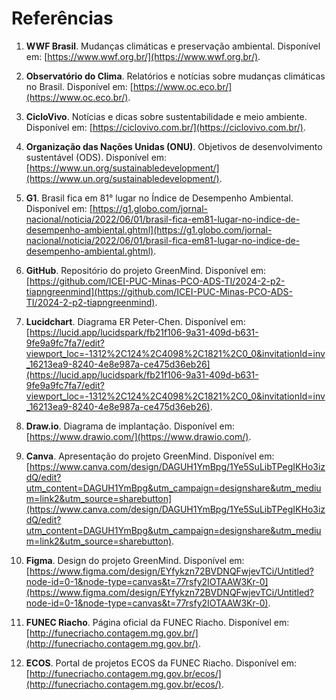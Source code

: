 # Referências

1. **WWF Brasil**. Mudanças climáticas e preservação ambiental. Disponível em: [https://www.wwf.org.br/](https://www.wwf.org.br/).

2. **Observatório do Clima**. Relatórios e notícias sobre mudanças climáticas no Brasil. Disponível em: [https://www.oc.eco.br/](https://www.oc.eco.br/).

3. **CicloVivo**. Notícias e dicas sobre sustentabilidade e meio ambiente. Disponível em: [https://ciclovivo.com.br/](https://ciclovivo.com.br/).

4. **Organização das Nações Unidas (ONU)**. Objetivos de desenvolvimento sustentável (ODS). Disponível em: [https://www.un.org/sustainabledevelopment/](https://www.un.org/sustainabledevelopment/).

5. **G1**. Brasil fica em 81° lugar no Índice de Desempenho Ambiental. Disponível em: [https://g1.globo.com/jornal-nacional/noticia/2022/06/01/brasil-fica-em81-lugar-no-indice-de-desempenho-ambiental.ghtml](https://g1.globo.com/jornal-nacional/noticia/2022/06/01/brasil-fica-em81-lugar-no-indice-de-desempenho-ambiental.ghtml).

6. **GitHub**. Repositório do projeto GreenMind. Disponível em: [https://github.com/ICEI-PUC-Minas-PCO-ADS-TI/2024-2-p2-tiapngreenmind](https://github.com/ICEI-PUC-Minas-PCO-ADS-TI/2024-2-p2-tiapngreenmind).

7. **Lucidchart**. Diagrama ER Peter-Chen. Disponível em: [https://lucid.app/lucidspark/fb21f106-9a31-409d-b631-9fe9a9fc7fa7/edit?viewport_loc=-1312%2C124%2C4098%2C1821%2C0_0&invitationId=inv_16213ea9-8240-4e8e987a-ce475d36eb26](https://lucid.app/lucidspark/fb21f106-9a31-409d-b631-9fe9a9fc7fa7/edit?viewport_loc=-1312%2C124%2C4098%2C1821%2C0_0&invitationId=inv_16213ea9-8240-4e8e987a-ce475d36eb26).

8. **Draw.io**. Diagrama de implantação. Disponível em: [https://www.drawio.com/](https://www.drawio.com/).

9. **Canva**. Apresentação do projeto GreenMind. Disponível em: [https://www.canva.com/design/DAGUH1YmBpg/1Ye5SuLibTPegIKHo3izdQ/edit?utm_content=DAGUH1YmBpg&utm_campaign=designshare&utm_medium=link2&utm_source=sharebutton](https://www.canva.com/design/DAGUH1YmBpg/1Ye5SuLibTPegIKHo3izdQ/edit?utm_content=DAGUH1YmBpg&utm_campaign=designshare&utm_medium=link2&utm_source=sharebutton).

10. **Figma**. Design do projeto GreenMind. Disponível em: [https://www.figma.com/design/EYfykzn72BVDNQFwjevTCi/Untitled?node-id=0-1&node-type=canvas&t=77rsfy2IOTAAW3Kr-0](https://www.figma.com/design/EYfykzn72BVDNQFwjevTCi/Untitled?node-id=0-1&node-type=canvas&t=77rsfy2IOTAAW3Kr-0).

11. **FUNEC Riacho**. Página oficial da FUNEC Riacho. Disponível em: [http://funecriacho.contagem.mg.gov.br/](http://funecriacho.contagem.mg.gov.br/).

12. **ECOS**. Portal de projetos ECOS da FUNEC Riacho. Disponível em: [http://funecriacho.contagem.mg.gov.br/ecos/](http://funecriacho.contagem.mg.gov.br/ecos/).


